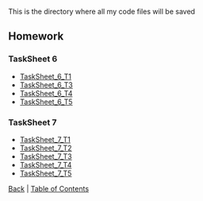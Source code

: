 
This is the directory where all my code files will be saved

## Homework

### TaskSheet 6
* [TaskSheet_6_T1](tasksheet6_1.py)
* [TaskSheet_6_T3](tasksheet6_3.py)
* [TaskSheet_6_T4](tasksheet6_4.py)
* [TaskSheet_6_T5](tasksheet6_5.py)

### TaskSheet 7
* [TaskSheet_7_T1](tasksheet7_1.py)
* [TaskSheet_7_T2](tasksheet7_2.py)
* [TaskSheet_7_T3](tasksheet7_3.py)
* [TaskSheet_7_T4](tasksheet7_4.py)
* [TaskSheet_7_T5](tasksheet7_5.py)



[Back](../Readme.md) |
[Table of Contents](../../TableOfContents.md) 

